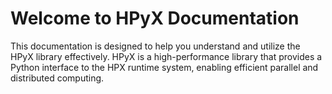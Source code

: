 # Welcome to HPyX Documentation

This documentation is designed to help you understand and utilize the HPyX library effectively. HPyX is a high-performance library that provides a Python interface to the HPX runtime system, enabling efficient parallel and distributed computing.
